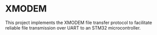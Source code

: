 # XMODEM
This project implements the XMODEM file transfer protocol to facilitate reliable file transmission over UART to an STM32 microcontroller.
